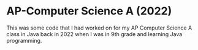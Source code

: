 # AP-Computer Science A (2022)
This was some code that I had worked on for my AP Computer Science A class in Java back in 2022 when I was in 9th grade and learning Java programming.
